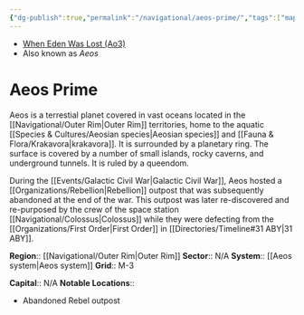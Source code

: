```yaml
---
{"dg-publish":true,"permalink":"/navigational/aeos-prime/","tags":["map","retraining","planet","outerrim","aeos"]}
---
```


- [When Eden Was Lost (Ao3)](https://archiveofourown.org/works/19334440/chapters/45992584)
- Also known as *Aeos*
# Aeos Prime

Aeos is a terrestial planet covered in vast oceans located in the [[Navigational/Outer Rim\|Outer Rim]] territories, home to the aquatic [[Species & Cultures/Aeosian species\|Aeosian species]] and [[Fauna & Flora/Krakavora\|krakavora]]. It is surrounded by a planetary ring. The surface is covered by a number of small islands, rocky caverns, and underground tunnels. It is ruled by a queendom. 

During the [[Events/Galactic Civil War\|Galactic Civil War]], Aeos hosted a [[Organizations/Rebellion\|Rebellion]] outpost that was subsequently abandoned at the end of the war. This outpost was later re-discovered and re-purposed by the crew of the space station [[Navigational/Colossus\|Colossus]] while they were defecting from the [[Organizations/First Order\|First Order]] in [[Directories/Timeline#31 ABY\|31 ABY]].

**Region**::  [[Navigational/Outer Rim\|Outer Rim]]
**Sector**::  N/A
**System**::  [[Aeos system\|Aeos system]]
**Grid**::  M-3

**Capital**::  N/A
**Notable Locations**::
- Abandoned Rebel outpost
